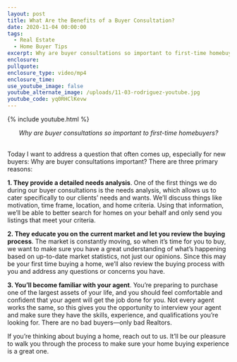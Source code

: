 ```yaml
---
layout: post
title: What Are the Benefits of a Buyer Consultation?
date: 2020-11-04 00:00:00
tags:
  - Real Estate
  - Home Buyer Tips
excerpt: Why are buyer consultations so important to first-time homebuyers?
enclosure:
pullquote:
enclosure_type: video/mp4
enclosure_time:
use_youtube_image: false
youtube_alternate_image: /uploads/11-03-rodriguez-youtube.jpg
youtube_code: yq0RHClKevw
---
```


{% include youtube.html %}

<center><em>Why are buyer consultations so important to first-time homebuyers?</em></center>

<br>Today I want to address a question that often comes up, especially for new buyers: Why are buyer consultations important? There are three primary reasons:

**1\. They provide a detailed needs analysis**. One of the first things we do during our buyer consultations is the needs analysis, which allows us to cater specifically to our clients’ needs and wants. We’ll discuss things like motivation, time frame, location, and home criteria. Using that information, we’ll be able to better search for homes on your behalf and only send you listings that meet your criteria.

**2\. They educate you on the current market and let you review the buying process**. The market is constantly moving, so when it’s time for you to buy, we want to make sure you have a great understanding of what’s happening based on up-to-date market statistics, not just our opinions. Since this may be your first time buying a home, we’ll also review the buying process with you and address any questions or concerns you have.

**3\. You’ll become familiar with your agent**. You’re preparing to purchase one of the largest assets of your life, and you should feel comfortable and confident that your agent will get the job done for you. Not every agent works the same, so this gives you the opportunity to interview your agent and make sure they have the skills, experience, and qualifications you’re looking for. There are no bad buyers—only bad Realtors.

If you’re thinking about buying a home, reach out to us. It’ll be our pleasure to walk you through the process to make sure your home buying experience is a great one.